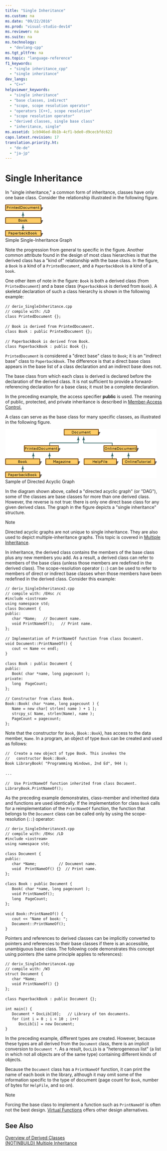 ```yaml
---
title: "Single Inheritance"
ms.custom: na
ms.date: "09/22/2016"
ms.prod: "visual-studio-dev14"
ms.reviewer: na
ms.suite: na
ms.technology: 
  - "devlang-cpp"
ms.tgt_pltfrm: na
ms.topic: "language-reference"
f1_keywords: 
  - "single inheritance_cpp"
  - "single inheritance"
dev_langs: 
  - "C++"
helpviewer_keywords: 
  - "single inheritance"
  - "base classes, indirect"
  - "scope, scope resolution operator"
  - "operators [C++], scope resolution"
  - "scope resolution operator"
  - "derived classes, single base class"
  - "inheritance, single"
ms.assetid: 1cb946ed-8b1b-4cf1-bde0-d9cecbfdc622
caps.latest.revision: 17
translation.priority.ht: 
  - "de-de"
  - "ja-jp"
---
```

# Single Inheritance
In "single inheritance," a common form of inheritance, classes have only one base class. Consider the relationship illustrated in the following figure.  
  
 ![Basic single&#45;inheritance graph](../vs140/media/vc38xj1.gif "vc38XJ1")  
Simple Single-Inheritance Graph  
  
 Note the progression from general to specific in the figure. Another common attribute found in the design of most class hierarchies is that the derived class has a "kind of" relationship with the base class. In the figure, a `Book` is a kind of a `PrintedDocument`, and a `PaperbackBook` is a kind of a `book`.  
  
 One other item of note in the figure: `Book` is both a derived class (from `PrintedDocument`) and a base class (`PaperbackBook` is derived from `Book`). A skeletal declaration of such a class hierarchy is shown in the following example:  
  
```  
// deriv_SingleInheritance.cpp  
// compile with: /LD  
class PrintedDocument {};  
  
// Book is derived from PrintedDocument.  
class Book : public PrintedDocument {};  
  
// PaperbackBook is derived from Book.  
class PaperbackBook : public Book {};  
```  
  
 `PrintedDocument` is considered a "direct base" class to `Book`; it is an "indirect base" class to `PaperbackBook`. The difference is that a direct base class appears in the base list of a class declaration and an indirect base does not.  
  
 The base class from which each class is derived is declared before the declaration of the derived class. It is not sufficient to provide a forward-referencing declaration for a base class; it must be a complete declaration.  
  
 In the preceding example, the access specifier **public** is used. The meaning of public, protected, and private inheritance is described in [Member-Access Control.](../vs140/member-access-control--c---.md)  
  
 A class can serve as the base class for many specific classes, as illustrated in the following figure.  
  
 ![Directed acyclic graph](../vs140/media/vc38xj2.gif "vc38XJ2")  
Sample of Directed Acyclic Graph  
  
 In the diagram shown above, called a "directed acyclic graph" (or "DAG"), some of the classes are base classes for more than one derived class. However, the reverse is not true: there is only one direct base class for any given derived class. The graph in the figure depicts a "single inheritance" structure.  
  
> [!NOTE]
>  Directed acyclic graphs are not unique to single inheritance. They are also used to depict multiple-inheritance graphs. This topic is covered in [Multiple Inheritance](assetId:///3b74185e-2beb-4e29-8684-441e51d2a2ca).  
  
 In inheritance, the derived class contains the members of the base class plus any new members you add. As a result, a derived class can refer to members of the base class (unless those members are redefined in the derived class). The scope-resolution operator (`::`) can be used to refer to members of direct or indirect base classes when those members have been redefined in the derived class. Consider this example:  
  
```  
// deriv_SingleInheritance2.cpp  
// compile with: /EHsc /c  
#include <iostream>  
using namespace std;  
class Document {  
public:  
   char *Name;   // Document name.  
   void PrintNameOf();   // Print name.  
};  
  
// Implementation of PrintNameOf function from class Document.  
void Document::PrintNameOf() {  
   cout << Name << endl;  
}  
  
class Book : public Document {  
public:  
   Book( char *name, long pagecount );  
private:  
   long  PageCount;  
};  
  
// Constructor from class Book.  
Book::Book( char *name, long pagecount ) {  
   Name = new char[ strlen( name ) + 1 ];  
   strcpy_s( Name, strlen(Name), name );  
   PageCount = pagecount;  
};  
```  
  
 Note that the constructor for `Book`, (`Book::Book`), has access to the data member, `Name`. In a program, an object of type `Book` can be created and used as follows:  
  
```  
//  Create a new object of type Book. This invokes the  
//   constructor Book::Book.  
Book LibraryBook( "Programming Windows, 2nd Ed", 944 );  
  
...  
  
//  Use PrintNameOf function inherited from class Document.  
LibraryBook.PrintNameOf();  
```  
  
 As the preceding example demonstrates, class-member and inherited data and functions are used identically. If the implementation for class `Book` calls for a reimplementation of the `PrintNameOf` function, the function that belongs to the `Document` class can be called only by using the scope-resolution (`::`) operator:  
  
```  
// deriv_SingleInheritance3.cpp  
// compile with: /EHsc /LD  
#include <iostream>  
using namespace std;  
  
class Document {  
public:  
   char *Name;          // Document name.  
   void  PrintNameOf() {}  // Print name.  
};  
  
class Book : public Document {  
   Book( char *name, long pagecount );  
   void PrintNameOf();  
   long  PageCount;  
};  
  
void Book::PrintNameOf() {  
   cout << "Name of book: ";  
   Document::PrintNameOf();  
}  
```  
  
 Pointers and references to derived classes can be implicitly converted to pointers and references to their base classes if there is an accessible, unambiguous base class. The following code demonstrates this concept using pointers (the same principle applies to references):  
  
```  
// deriv_SingleInheritance4.cpp  
// compile with: /W3  
struct Document {  
   char *Name;  
   void PrintNameOf() {}  
};  
  
class PaperbackBook : public Document {};  
  
int main() {  
   Document * DocLib[10];   // Library of ten documents.  
   for (int i = 0 ; i < 10 ; i++)  
      DocLib[i] = new Document;  
}  
```  
  
 In the preceding example, different types are created. However, because these types are all derived from the `Document` class, there is an implicit conversion to `Document *`. As a result, `DocLib` is a "heterogeneous list" (a list in which not all objects are of the same type) containing different kinds of objects.  
  
 Because the `Document` class has a `PrintNameOf` function, it can print the name of each book in the library, although it may omit some of the information specific to the type of document (page count for `Book`, number of bytes for `HelpFile`, and so on).  
  
> [!NOTE]
>  Forcing the base class to implement a function such as `PrintNameOf` is often not the best design. [Virtual Functions](../vs140/virtual-functions.md) offers other design alternatives.  
  
## See Also  
 [Overview of Derived Classes](../vs140/overview-of-derived-classes.md)   
 [(NOTINBUILD) Multiple Inheritance](assetId:///3b74185e-2beb-4e29-8684-441e51d2a2ca)